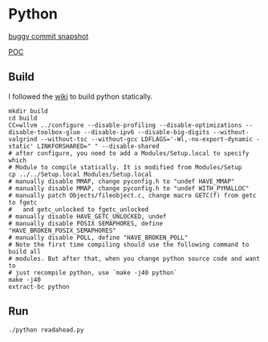 # Python
[buggy commit snapshot](https://github.com/python/cpython/commit/1bce4efdb4624561adce62e544dbe20ec2627ae2)

[POC](https://bugs.python.org/file47156/readahead.py)

## Build
I followed the [wiki](https://wiki.python.org/moin/BuildStatically) to build
python statically.
```
mkdir build
cd build
CC=wllvm ../configure --disable-profiling --disable-optimizations --disable-toolbox-glue --disable-ipv6 --disable-big-digits --without-valgrind --without-tsc --without-gcc LDFLAGS='-Wl,-no-export-dynamic -static' LINKFORSHARED=" " --disable-shared
# after configure, you need to add a Modules/Setup.local to specify which
# Module to compile statically. It is modified from Modules/Setup
cp ../../Setup.local Modules/Setup.local
# manually disable MMAP, change pyconfig.h to "undef HAVE_MMAP"
# manually disable MMAP, change pyconfig.h to "undef WITH_PYMALLOC"
# manually patch Objects/fileobject.c, change macro GETC(f) from getc to fgetc
#   and getc_unlocked to fgetc_unlocked
# manually disable HAVE_GETC_UNLOCKED, undef
# manually disable POSIX SEMAPHORES, define "HAVE_BROKEN_POSIX_SEMAPHORES"
# manually disable POLL, define "HAVE_BROKEN_POLL"
# Note the first time compiling should use the following command to build all
# modules. But after that, when you change python source code and want to
# just recompile python, use `make -j40 python`
make -j40
extract-bc python
```

## Run
```
./python readahead.py
```
